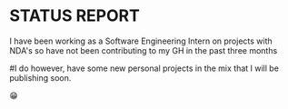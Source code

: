 STATUS REPORT
======
  
I have been working as a Software Engineering Intern on projects with NDA's so have not been contributing to my GH in the past three months 
  
#I do however, have some new personal projects in the mix that I will be publishing soon.

😁
